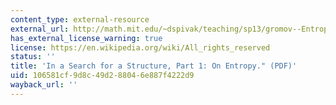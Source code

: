 ```yaml
---
content_type: external-resource
external_url: http://math.mit.edu/~dspivak/teaching/sp13/gromov--EntropyViaCT.pdf
has_external_license_warning: true
license: https://en.wikipedia.org/wiki/All_rights_reserved
status: ''
title: 'In a Search for a Structure, Part 1: On Entropy." (PDF)'
uid: 106581cf-9d8c-49d2-8804-6e887f4222d9
wayback_url: ''
---
```

